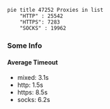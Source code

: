 
```mermaid
pie title 47252 Proxies in list
    "HTTP" : 25542
    "HTTPS": 7283
    "SOCKS" : 19962
```

### Some Info
#### Average Timeout

- mixed: 3.1s
- http: 1.5s
- https: 8.5s
- socks: 6.2s